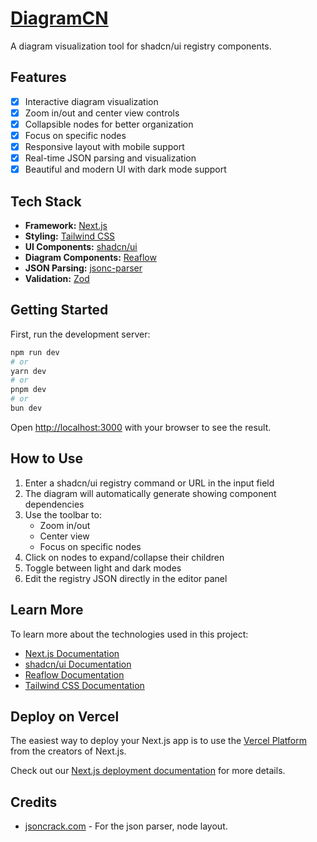 # [DiagramCN](https://diagramcn.vercel.app)

A diagram visualization tool for shadcn/ui registry components.

## Features

- [x] Interactive diagram visualization
- [x] Zoom in/out and center view controls
- [x] Collapsible nodes for better organization
- [x] Focus on specific nodes
- [x] Responsive layout with mobile support
- [x] Real-time JSON parsing and visualization
- [x] Beautiful and modern UI with dark mode support

## Tech Stack

- **Framework:** [Next.js](https://nextjs.org)
- **Styling:** [Tailwind CSS](https://tailwindcss.com)
- **UI Components:** [shadcn/ui](https://ui.shadcn.com)
- **Diagram Components:** [Reaflow](https://github.com/reaviz/reaflow)
- **JSON Parsing:** [jsonc-parser](https://github.com/microsoft/node-jsonc-parser)
- **Validation:** [Zod](https://zod.dev)

## Getting Started

First, run the development server:

```bash
npm run dev
# or
yarn dev
# or
pnpm dev
# or
bun dev
```

Open [http://localhost:3000](http://localhost:3000) with your browser to see the result.

## How to Use

1. Enter a shadcn/ui registry command or URL in the input field
2. The diagram will automatically generate showing component dependencies
3. Use the toolbar to:
   - Zoom in/out
   - Center view
   - Focus on specific nodes
4. Click on nodes to expand/collapse their children
5. Toggle between light and dark modes
6. Edit the registry JSON directly in the editor panel

## Learn More

To learn more about the technologies used in this project:

- [Next.js Documentation](https://nextjs.org/docs)
- [shadcn/ui Documentation](https://ui.shadcn.com)
- [Reaflow Documentation](https://github.com/reaviz/reaflow)
- [Tailwind CSS Documentation](https://tailwindcss.com/docs)

## Deploy on Vercel

The easiest way to deploy your Next.js app is to use the [Vercel Platform](https://vercel.com/new?utm_medium=default-template&filter=next.js&utm_source=create-next-app&utm_campaign=create-next-app-readme) from the creators of Next.js.

Check out our [Next.js deployment documentation](https://nextjs.org/docs/app/building-your-application/deploying) for more details.

## Credits

- [jsoncrack.com](https://github.com/AykutSarac/jsoncrack.com) - For the json parser, node layout.
